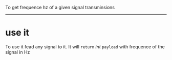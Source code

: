 To get frequence hz of a given signal transminsions 


---

# use it

To use it fead any signal to it. It will `return`  _int_ `payload` with frequence of the signal in Hz